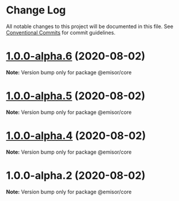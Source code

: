 # Change Log

All notable changes to this project will be documented in this file.
See [Conventional Commits](https://conventionalcommits.org) for commit guidelines.

# [1.0.0-alpha.6](https://github.com/vpjs/emisor/compare/v1.0.0-alpha.5...v1.0.0-alpha.6) (2020-08-02)

**Note:** Version bump only for package @emisor/core





# [1.0.0-alpha.5](https://github.com/vpjs/emisor/compare/v1.0.0-alpha.4...v1.0.0-alpha.5) (2020-08-02)

**Note:** Version bump only for package @emisor/core





# [1.0.0-alpha.4](https://github.com/vpjs/emisor/compare/v1.0.0-alpha.2...v1.0.0-alpha.4) (2020-08-02)

**Note:** Version bump only for package @emisor/core





# 1.0.0-alpha.2 (2020-08-02)

**Note:** Version bump only for package @emisor/core
